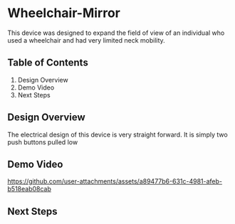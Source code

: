 # Wheelchair-Mirror

This device was designed to expand the field of view of an individual who used a wheelchair and had very limited neck mobility.

## Table of Contents

  1) Design Overview
  2) Demo Video
  3) Next Steps

## Design Overview
The electrical design of this device is very straight forward. It is simply two push buttons pulled low 

## Demo Video
https://github.com/user-attachments/assets/a89477b6-631c-4981-afeb-b518eab08cab

## Next Steps

